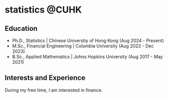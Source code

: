 # statistics @CUHK

## Education 
- Ph.D., Statistics | Chinese Universtiy of Hong Kong (Aug 2024 - Present)
- M.Sc., Financial Engineering | Columbia University (Aug 2022 - Dec 2023)
- B.Sc., Applied Mathematics | Johns Hopkins University (Aug 2017 - May 2021)

## Interests and Experience
During my free time, I am interested in finance. 



